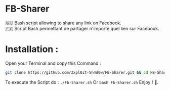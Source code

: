# FB-Sharer
🇬🇧 Bash script allowing to share any link on Facebook.<br>
🇫🇷 Script Bash permettant de partager n'importe quel lien sur Facebook.
# Installation :
Open your Terminal and copy this Command :
```bash
git clone https://github.com/3xpl0it-Sh4d0w/FB-Sharer.git && cd FB-Sharer && chmod +x Fb-Sharer.sh
```
To execute the Script do : ```./Fb-Sharer.sh``` Or ```bash Fb-Sharer.sh``` Enjoy ! 🙂.
